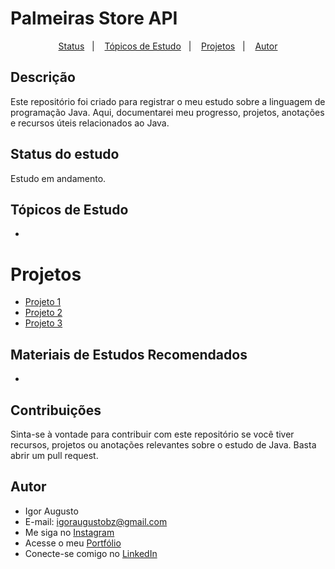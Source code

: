 # Palmeiras Store API

<p align="center">
  <a href="#status-do-estudo">Status</a>&nbsp;&nbsp;&nbsp;|&nbsp;&nbsp;&nbsp;
  <a href="#tópicos-de-estudo">Tópicos de Estudo</a>&nbsp;&nbsp;&nbsp;|&nbsp;&nbsp;&nbsp;
    <a href="#projetos">Projetos</a>&nbsp;&nbsp;&nbsp;|&nbsp;&nbsp;&nbsp;
  <a href="#autor">Autor</a>
</p>

## Descrição

Este repositório foi criado para registrar o meu estudo sobre a linguagem de programação Java. Aqui, documentarei meu progresso, projetos, anotações e recursos úteis relacionados ao Java.

## Status do estudo

Estudo em andamento.

## Tópicos de Estudo

- 

# Projetos

- [Projeto 1]()
- [Projeto 2]()
- [Projeto 3]()

## Materiais de Estudos Recomendados

- 

## Contribuições

Sinta-se à vontade para contribuir com este repositório se você tiver recursos, projetos ou anotações relevantes sobre o estudo de Java. Basta abrir um pull request.

## Autor

- Igor Augusto
- E-mail: igoraugustobz@gmail.com
- Me siga no [Instagram](https://www.instagram.com/iaugusto__/)
- Acesse o meu [Portfólio](https://iaugusto.vercel.app/)
- Conecte-se comigo no [LinkedIn](https://www.linkedin.com/in/igorbrz/)
